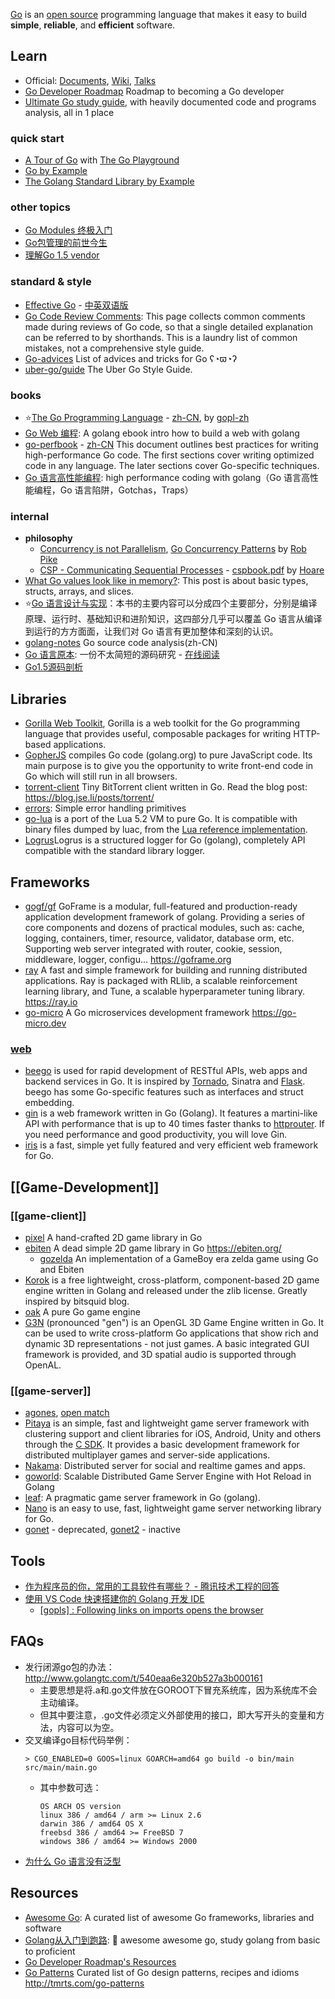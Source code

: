 [Go](http://golang.org/) is an [open source](https://github.com/golang) programming language that makes it easy to build **simple**, **reliable**, and **efficient** software.



## Learn
- Official: [Documents](https://golang.org/doc/), [Wiki](https://github.com/golang/go/wiki), [Talks](https://talks.golang.org/)
- [Go Developer Roadmap](https://github.com/Alikhll/golang-developer-roadmap) Roadmap to becoming a Go developer
- [Ultimate Go study guide](https://github.com/hoanhan101/ultimate-go), with heavily documented code and programs analysis, all in 1 place

### quick start
- [A Tour of Go](https://tour.golang.org/) with [The Go Playground](https://play.golang.org/)
- [Go by Example](https://gobyexample.com/) 
- [The Golang Standard Library by Example](https://github.com/polaris1119/The-Golang-Standard-Library-by-Example)

### other topics
- [Go Modules 终极入门](https://segmentfault.com/a/1190000021854441)
- [Go包管理的前世今生](http://www.infoq.com/cn/articles/history-go-package-management)
- [理解Go 1.5 vendor](http://tonybai.com/2015/07/31/understand-go15-vendor/)

### standard & style
- [Effective Go](https://golang.org/doc/effective_go.html) - [中英双语版](https://github.com/bingohuang/effective-go-zh-en)
- [Go Code Review Comments](https://github.com/golang/go/wiki/CodeReviewComments): This page collects common comments made during reviews of Go code, so that a single detailed explanation can be referred to by shorthands. This is a laundry list of common mistakes, not a comprehensive style guide.
- [Go-advices](https://github.com/cristaloleg/go-advice) List of advices and tricks for Go ʕ◔ϖ◔ʔ
- [uber-go/guide](https://github.com/uber-go/guide) The Uber Go Style Guide.

### books
- :star:[The Go Programming Language](https://www.gopl.io/) - [zh-CN](https://docs.hacknode.org/gopl-zh/), by [gopl-zh](https://github.com/golang-china/gopl-zh)
- [Go Web 编程](https://github.com/astaxie/build-web-application-with-golang): A golang ebook intro how to build a web with golang
- [go-perfbook](https://github.com/dgryski/go-perfbook) - [zh-CN](https://github.com/dgryski/go-perfbook/blob/master/performance-zh.md) This document outlines best practices for writing high-performance Go code. The first sections cover writing optimized code in any language. The later sections cover Go-specific techniques.
- [Go 语言高性能编程](https://github.com/geektutu/high-performance-go): high performance coding with golang（Go 语言高性能编程，Go 语言陷阱，Gotchas，Traps）

### internal
- **philosophy**
  - [Concurrency is not Parallelism](https://blog.golang.org/concurrency-is-not-parallelism), [Go Concurrency Patterns](https://talks.golang.org/2012/concurrency.slide) by [Rob Pike](https://en.wikipedia.org/wiki/Rob_Pike) 
  - [CSP - Communicating Sequential Processes](https://en.wikipedia.org/wiki/Communicating_sequential_processes) - [cspbook.pdf](http://www.usingcsp.com/cspbook.pdf) by [Hoare](http://c2.com/cgi/wiki?CarHoare)
- [What Go values look like in memory?](https://research.swtch.com/godata): This post is about basic types, structs, arrays, and slices.
- :star:[Go 语言设计与实现](https://draveness.me/golang/)：本书的主要内容可以分成四个主要部分，分别是编译原理、运行时、基础知识和进阶知识，这四部分几乎可以覆盖 Go 语言从编译到运行的方方面面，让我们对 Go 语言有更加整体和深刻的认识。
- [golang-notes](https://github.com/cch123/golang-notes) Go source code analysis(zh-CN)
- [Go 语言原本](https://github.com/changkun/go-under-the-hood): 一份不太简短的源码研究 - [在线阅读](https://golang.design/under-the-hood)
- [Go1.5源码剖析](https://github.com/qyuhen/book)



## Libraries
- [Gorilla Web Toolkit](https://github.com/gorilla), Gorilla is a web toolkit for the Go programming language that provides useful, composable packages for writing HTTP-based applications.
- [GopherJS](https://github.com/gopherjs/gopherjs) compiles Go code (golang.org) to pure JavaScript code. Its main purpose is to give you the opportunity to write front-end code in Go which will still run in all browsers.
- [torrent-client](https://github.com/veggiedefender/torrent-client) Tiny BitTorrent client written in Go. Read the blog post: https://blog.jse.li/posts/torrent/
- [errors](https://github.com/pkg/errors): Simple error handling primitives
- [go-lua](https://github.com/Shopify/go-lua) is a port of the Lua 5.2 VM to pure Go. It is compatible with binary files dumped by luac, from the [Lua reference implementation](http://www.lua.org/).
- [Logrus](https://github.com/sirupsen/logrus)Logrus is a structured logger for Go (golang), completely API compatible with the standard library logger.



## Frameworks
- [gogf/gf](https://github.com/gogf/gf) GoFrame is a modular, full-featured and production-ready application development framework of golang. Providing a series of core components and dozens of practical modules, such as: cache, logging, containers, timer, resource, validator, database orm, etc. Supporting web server integrated with router, cookie, session, middleware, logger, configu… https://goframe.org
- [ray](https://github.com/ray-project/ray) A fast and simple framework for building and running distributed applications. Ray is packaged with RLlib, a scalable reinforcement learning library, and Tune, a scalable hyperparameter tuning library. https://ray.io
- [go-micro](https://github.com/micro/go-micro) A Go microservices development framework https://go-micro.dev

### [web](https://github.com/speedwheel/awesome-go-web-frameworks)
- [beego](https://github.com/astaxie/beego) is used for rapid development of RESTful APIs, web apps and backend services in Go. It is inspired by [Tornado](python#Frameworks), Sinatra and [Flask](python#Frameworks). beego has some Go-specific features such as interfaces and struct embedding.
- [gin](https://github.com/gin-gonic/gin) is a web framework written in Go (Golang). It features a martini-like API with performance that is up to 40 times faster thanks to [httprouter](https://github.com/julienschmidt/httprouter). If you need performance and good productivity, you will love Gin.
- [iris](https://github.com/kataras/iris) is a fast, simple yet fully featured and very efficient web framework for Go.



## [[Game-Development]]

### [[game-client]]
- [pixel](https://github.com/faiface/pixel) A hand-crafted 2D game library in Go
- [ebiten](https://github.com/hajimehoshi/ebiten) A dead simple 2D game library in Go https://ebiten.org/
  - [gozelda](https://github.com/ArnaudCalmettes/gozelda) An implementation of a GameBoy era zelda game using Go and Ebiten
- [Korok](https://github.com/KorokEngine/Korok) is a free lightweight, cross-platform, component-based 2D game engine written in Golang and released under the zlib license. Greatly inspired by bitsquid blog.
- [oak](https://github.com/oakmound/oak) A pure Go game engine
- [G3N](https://github.com/g3n/engine) (pronounced "gen") is an OpenGL 3D Game Engine written in Go. It can be used to write cross-platform Go applications that show rich and dynamic 3D representations - not just games. A basic integrated GUI framework is provided, and 3D spatial audio is supported through OpenAL.

### [[game-server]]
- [agones](https://github.com/googleforgames/agones), [open match](https://github.com/googleforgames/open-match)
- [Pitaya](https://github.com/topfreegames/pitaya) is an simple, fast and lightweight game server framework with clustering support and client libraries for iOS, Android, Unity and others through the [C SDK](https://github.com/topfreegames/libpitaya). It provides a basic development framework for distributed multiplayer games and server-side applications.
- [Nakama](https://github.com/heroiclabs/nakama): Distributed server for social and realtime games and apps.
- [goworld](https://github.com/xiaonanln/goworld): Scalable Distributed Game Server Engine with Hot Reload in Golang
- [leaf](https://github.com/name5566/leaf): A pragmatic game server framework in Go (golang).
- [Nano](https://github.com/lonng/nano) is an easy to use, fast, lightweight game server networking library for Go.
- [gonet](https://github.com/xtaci/gonet) - deprecated, [gonet2](https://github.com/gonet2) - inactive



## Tools
- [作为程序员的你，常用的工具软件有哪些？ - 腾讯技术工程的回答](https://www.zhihu.com/question/22867411/answer/911161400)
- [使用 VS Code 快速搭建你的 Golang 开发 IDE](https://toozhao.com/2017/08/23/vscode-golang/)
  - [[gopls] : Following links on imports opens the browser](https://github.com/microsoft/vscode-go/issues/2550)



## FAQs
- 发行闭源go包的办法：http://www.golangtc.com/t/540eaa6e320b527a3b000161 
  - 主要思想是将.a和.go文件放在GOROOT下冒充系统库，因为系统库不会主动编译。
  - 但其中要注意，.go文件必须定义外部使用的接口，即大写开头的变量和方法，内容可以为空。
- 交叉编译go目标代码举例：
    ```
    > CGO_ENABLED=0 GOOS=linux GOARCH=amd64 go build -o bin/main src/main/main.go
    ```
  - 其中参数可选：
    ```
    OS ARCH OS version
    linux 386 / amd64 / arm >= Linux 2.6
    darwin 386 / amd64 OS X
    freebsd 386 / amd64 >= FreeBSD 7
    windows 386 / amd64 >= Windows 2000
    ```
- [为什么 Go 语言没有泛型](https://draveness.me/whys-the-design-go-generics/)



## Resources
- [Awesome Go](https://github.com/avelino/awesome-go): A curated list of awesome Go frameworks, libraries and software
- [Golang从入门到跑路](https://github.com/jiujuan/go-collection): 🌷 awesome awesome go, study golang from basic to proficient
- [Go Developer Roadmap's Resources](https://github.com/Alikhll/golang-developer-roadmap#resources)
- [Go Patterns](https://github.com/tmrts/go-patterns) Curated list of Go design patterns, recipes and idioms http://tmrts.com/go-patterns
